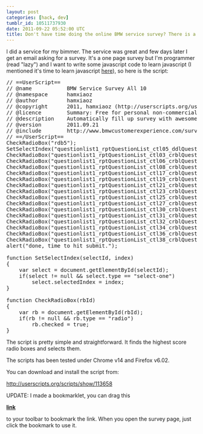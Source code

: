 ```yaml
---
layout: post
categories: [hack, dev]
tumblr_id: 10511737930
date: 2011-09-22 05:52:00 UTC
title: Don't have time doing the online BMW service survey? There is a script for you.
---
```


<p>I did a service for my bimmer. The service was great and few days later I get an email asking for a survey. It's a one page survey but I'm programmer (read "lazy") and I want to write some javascript code to learn javascript (I mentioned it's time to learn javascript <a href="http://hamxiaoz.tumblr.com/post/10266766635/whats-the-common-thing-between-c-and-javascript">here</a>), so here is the script:</p>&#13;
<pre><span>// ==UserScript==</span>&#13;
<span>// @name           BMW Service Survey All 10</span>&#13;
<span>// @namespace      hamxiaoz</span>&#13;
<span>// @author         hamxiaoz</span>&#13;
<span>// @copyright      2011, hamxiaoz (http://userscripts.org/users/355416)</span>&#13;
<span>// @licence        Summary: Free for personal non-commercial use</span>&#13;
<span>// @description    Automatically fill up survey with awesome (rate 10) feedback</span>&#13;
<span>// @version        2011.09.21</span>&#13;
<span>// @include        http://www.bmwcustomerexperience.com/survey*</span>&#13;
<span>// ==/UserScript==</span>&#13;
CheckRadioBox(<span>"rdb5"</span>);&#13;
SetSelectIndex(<span>"questionlist1_rptQuestionList_ctl05_ddlQuestionValues"</span>,<span>1</span>); <span>// select "Day I wanted"</span>&#13;
CheckRadioBox(<span>"questionlist1_rptQuestionList_ctl03_crblQuestionValuesBMW_10"</span>);&#13;
CheckRadioBox(<span>"questionlist1_rptQuestionList_ctl06_crblQuestionValuesBMW_10"</span>);&#13;
CheckRadioBox(<span>"questionlist1_rptQuestionList_ctl08_crblQuestionValuesBMW_10"</span>);&#13;
CheckRadioBox(<span>"questionlist1_rptQuestionList_ctl17_crblQuestionValuesBMW_10"</span>);&#13;
CheckRadioBox(<span>"questionlist1_rptQuestionList_ctl19_crblQuestionValuesBMW_10"</span>);&#13;
CheckRadioBox(<span>"questionlist1_rptQuestionList_ctl21_crblQuestionValuesBMW_10"</span>);&#13;
CheckRadioBox(<span>"questionlist1_rptQuestionList_ctl23_crblQuestionValuesBMW_0"</span>);&#13;
CheckRadioBox(<span>"questionlist1_rptQuestionList_ctl25_crblQuestionValuesBMW_10"</span>);&#13;
CheckRadioBox(<span>"questionlist1_rptQuestionList_ctl27_crblQuestionValuesBMW_0"</span>);&#13;
CheckRadioBox(<span>"questionlist1_rptQuestionList_ctl30_crblQuestionValuesBMW_0"</span>);&#13;
CheckRadioBox(<span>"questionlist1_rptQuestionList_ctl31_crblQuestionValuesBMW_10"</span>);&#13;
CheckRadioBox(<span>"questionlist1_rptQuestionList_ctl32_crblQuestionValuesBMW_0"</span>);&#13;
CheckRadioBox(<span>"questionlist1_rptQuestionList_ctl34_crblQuestionValues_0"</span>);&#13;
CheckRadioBox(<span>"questionlist1_rptQuestionList_ctl36_crblQuestionValuesBMW_0"</span>);&#13;
CheckRadioBox(<span>"questionlist1_rptQuestionList_ctl38_crblQuestionValuesBMW_0"</span>);&#13;
alert(<span>"done, time to hit submit."</span>);&#13;
&#13;
<span>function</span> SetSelectIndex(selectId, index)&#13;
{&#13;
    <span>var</span> select = <span>document</span>.getElementById(selectId);&#13;
    <span>if</span>(select != <span>null</span> &amp;&amp; select.type == <span>"select-one"</span>)&#13;
        select.selectedIndex = index;&#13;
}&#13;
&#13;
<span>function</span> CheckRadioBox(rbId)&#13;
{&#13;
    <span>var</span> rb = <span>document</span>.getElementById(rbId);&#13;
    <span>if</span>(rb != <span>null</span> &amp;&amp; rb.type == <span>"radio"</span>)&#13;
        rb.checked = <span>true</span>;&#13;
}&#13;
</pre>&#13;
<p>The script is pretty simple and straightforward. It finds the highest score radio boxes and selects them.</p>&#13;
<p>The scripts has been tested under Chrome v14 and Firefox v6.02.</p>&#13;
<p>You can download and install the script from: </p>&#13;
<p><a title="http://userscripts.org/scripts/show/113658" href="http://userscripts.org/scripts/show/113658">http://userscripts.org/scripts/show/113658</a></p>&#13;
<p>UPDATE: I made a bookmarklet, you can drag this</p>&#13;
&#13;
<p><strong><a href="javascript:CheckRadioBox(&quot;rdb5&quot;);SetSelectIndex(&quot;questionlist1_rptQuestionList_ctl05_ddlQuestionValues&quot;,1); CheckRadioBox(&quot;questionlist1_rptQuestionList_ctl03_crblQuestionValuesBMW_10&quot;); CheckRadioBox(&quot;questionlist1_rptQuestionList_ctl06_crblQuestionValuesBMW_10&quot;); CheckRadioBox(&quot;questionlist1_rptQuestionList_ctl08_crblQuestionValuesBMW_10&quot;); CheckRadioBox(&quot;questionlist1_rptQuestionList_ctl17_crblQuestionValuesBMW_10&quot;); CheckRadioBox(&quot;questionlist1_rptQuestionList_ctl19_crblQuestionValuesBMW_10&quot;); CheckRadioBox(&quot;questionlist1_rptQuestionList_ctl21_crblQuestionValuesBMW_10&quot;); CheckRadioBox(&quot;questionlist1_rptQuestionList_ctl23_crblQuestionValuesBMW_0&quot;); CheckRadioBox(&quot;questionlist1_rptQuestionList_ctl25_crblQuestionValuesBMW_10&quot;); CheckRadioBox(&quot;questionlist1_rptQuestionList_ctl27_crblQuestionValuesBMW_0&quot;); CheckRadioBox(&quot;questionlist1_rptQuestionList_ctl30_crblQuestionValuesBMW_0&quot;); CheckRadioBox(&quot;questionlist1_rptQuestionList_ctl31_crblQuestionValuesBMW_10&quot;); CheckRadioBox(&quot;questionlist1_rptQuestionList_ctl32_crblQuestionValuesBMW_0&quot;); CheckRadioBox(&quot;questionlist1_rptQuestionList_ctl34_crblQuestionValues_0&quot;); CheckRadioBox(&quot;questionlist1_rptQuestionList_ctl36_crblQuestionValuesBMW_0&quot;); CheckRadioBox(&quot;questionlist1_rptQuestionList_ctl38_crblQuestionValuesBMW_0&quot;); alert(&quot;done, time to hit submit.&quot;); function SetSelectIndex(selectId, index) { var select = document.getElementById(selectId); if(select != null &amp;&amp; select.type == &quot;select-one&quot;) select.selectedIndex = index; } function CheckRadioBox(rbId) { var rb = document.getElementById(rbId); if(rb != null &amp;&amp; rb.type == &quot;radio&quot;) rb.checked = true; }">link</a> </strong></p>&#13;
&#13;
<p>to your toolbar to bookmark the link. When you open the survey page, just click the bookmark to use it.</p> 
